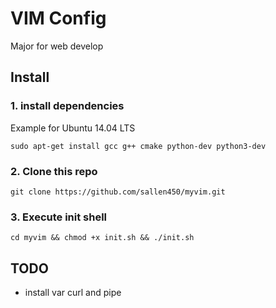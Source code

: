 # VIM Config

Major for web develop

## Install

### 1. install dependencies

Example for Ubuntu 14.04 LTS

```shell
sudo apt-get install gcc g++ cmake python-dev python3-dev
```

### 2. Clone this repo

```shell
git clone https://github.com/sallen450/myvim.git
```

### 3. Execute init shell

```
cd myvim && chmod +x init.sh && ./init.sh
```

## TODO

- install var curl and pipe
